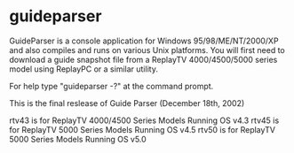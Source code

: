 # guideparser

GuideParser is a console application for Windows 95/98/ME/NT/2000/XP and also compiles and runs on various Unix platforms.    You will first need to download a guide snapshot file from a ReplayTV 4000/4500/5000 series model using ReplayPC or a similar utility.

For help type "guideparser -?" at the command prompt.

This is the final reslease of Guide Parser (December 18th, 2002)

rtv43 is for ReplayTV 4000/4500 Series Models Running OS v4.3
rtv45 is for ReplayTV 5000 Series Models Running OS v4.5
rtv50 is for ReplayTV 5000 Series Models Running OS v5.0

